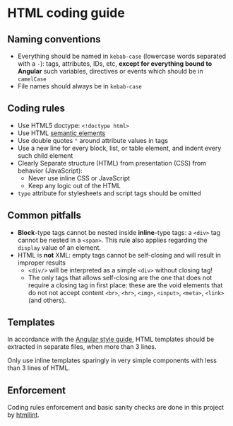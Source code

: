 # HTML coding guide

## Naming conventions

- Everything should be named in `kebab-case` (lowercase words separated with a `-`): tags, attributes, IDs, etc,
  **except for everything bound to Angular** such variables, directives or events which should be in `camelCase`
- File names should always be in `kebab-case`

## Coding rules

- Use HTML5 doctype: `<!doctype html>`
- Use HTML [semantic elements](https://developer.mozilla.org/docs/Web/HTML/Sections_and_Outlines_of_an_HTML5_document)
- Use double quotes `"` around attribute values in tags
- Use a new line for every block, list, or table element, and indent every such child element
- Clearly Separate structure (HTML) from presentation (CSS) from behavior (JavaScript):
  * Never use inline CSS or JavaScript
  * Keep any logic out of the HTML
- `type` attribute for stylesheets and script tags should be omitted

## Common pitfalls

- **Block**-type tags cannot be nested inside **inline**-type tags: a `<div>` tag cannot be nested in a `<span>`.
  This rule also applies regarding the `display` value of an element.
- HTML is **not** XML: empty tags cannot be self-closing and will result in improper results
  * `<div/>` will be interpreted as a simple `<div>` without closing tag!
  * The only tags that allows self-closing are the one that does not require a closing tag in first place:
    these are the void elements that do not not accept content `<br>`, `<hr>`, `<img>`, `<input>`, `<meta>`, `<link>`
    (and others).
    
## Templates

In accordance with the [Angular style guide](https://angular.io/guide/styleguide), HTML templates should be extracted in
separate files, when more than 3 lines.

Only use inline templates sparingly in very simple components with less than 3 lines of HTML.

## Enforcement

Coding rules enforcement and basic sanity checks are done in this project by [htmllint](http://htmllint.github.io).
 
